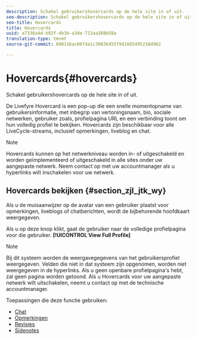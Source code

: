 ```yaml
---
description: Schakel gebruikershovercards op de hele site in of uit.
seo-description: Schakel gebruikershovercards op de hele site in of uit.
seo-title: Hovercards
title: Hovercards
uuid: a7336a4d-b92f-4b3b-a3de-713aa388b58a
translation-type: tm+mt
source-git-commit: 09011bac06f4a1c39836455f9d16654952184962

---
```



# Hovercards{#hovercards}

Schakel gebruikershovercards op de hele site in of uit.

De Livefyre Hovercard is een pop-up die een snelle momentopname van gebruikersinformatie, met inbegrip van vertoningsnaam, bio, sociale netwerken, gebruiker zoals, profielpagina URL en een verbinding toont om hun volledig profiel te bekijken. Hovercards zijn beschikbaar voor alle LiveCycle-streams, inclusief opmerkingen, liveblog en chat.

>[!NOTE]
>
>Hovercards kunnen op het netwerkniveau worden in- of uitgeschakeld en worden geïmplementeerd of uitgeschakeld in alle sites onder uw aangepaste netwerk. Neem contact op met uw accountmanager als u hyperlinks wilt inschakelen voor uw netwerk.

## Hovercards bekijken {#section_zjl_jtk_wy}

Als u de muisaanwijzer op de avatar van een gebruiker plaatst voor opmerkingen, liveblogs of chatberichten, wordt de bijbehorende hoofdkaart weergegeven.

Als u op deze knop klikt, gaat de gebruiker naar de volledige profielpagina voor die gebruiker. **[!UICONTROL View Full Profile]**

>[!NOTE]
>
>Bij dit systeem worden de weergavegegevens van het gebruikersprofiel weergegeven. Velden die niet in dat systeem zijn opgenomen, worden niet weergegeven in de hyperlinks. Als u geen openbare profielpagina&#39;s hebt, zal geen pagina worden getoond. Als u Hovercards voor uw aangepaste netwerk wilt uitschakelen, neemt u contact op met de technische accountmanager.



Toepassingen die deze functie gebruiken:

* [Chat](/help/using/c-about-apps/c-chat-app/c-chat-app.md#c_chat_app)
* [Opmerkingen](/help/using/c-about-apps/c-comments/c-comments.md)
* [Revisies](/help/using/c-about-apps/c-reviews-app/c-reviews-app.md#c_reviews_app)
* [Sidenotes](/help/using/c-about-apps/c-sidenotes-app/c-sidenotes-app.md#c_sidenotes_app)

